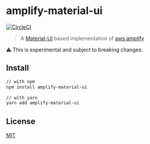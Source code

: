 # amplify-material-ui

[![CircleCI](https://circleci.com/gh/hupe1980/amplify-material-ui.svg?style=svg)](https://circleci.com/gh/hupe1980/amplify-material-ui)

> A [Material-UI](https://github.com/mui-org/material-ui) based implementation of [aws amplify](https://github.com/aws-amplify/amplify-js)

:warning: This is experimental and subject to breaking changes.

## Install

```sh
// with npm
npm install amplify-material-ui

// with yarn
yarn add amplify-material-ui
```

## License

[MIT](LICENSE)
